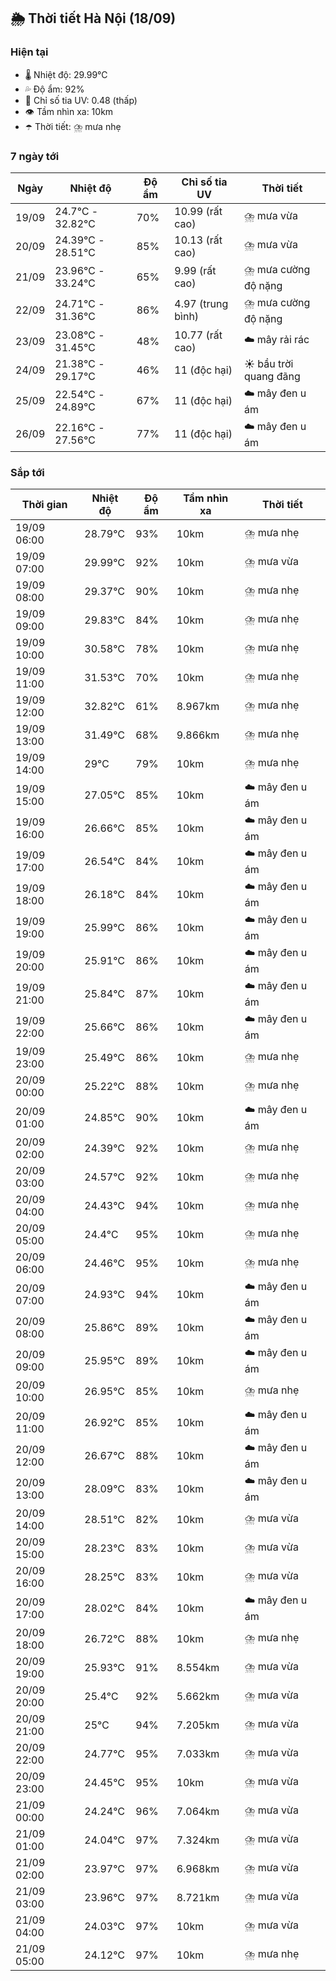 ## 🌦️ Thời tiết Hà Nội (18/09)

### Hiện tại

- 🌡️ Nhiệt độ: 29.99℃
- 💦 Độ ẩm: 92%
- 🌟 Chỉ số tia UV: 0.48 (thấp)
- 👁️ Tầm nhìn xa: 10km
- ☂️ Thời tiết: ⛈️ mưa nhẹ

### 7 ngày tới

| Ngày | Nhiệt độ | Độ ẩm | Chỉ số tia UV | Thời tiết |
| --- | --- | --- | --- | --- |
| 19/09 | 24.7℃ - 32.82℃ | 70% | 10.99 (rất cao) | ⛈️ mưa vừa |
| 20/09 | 24.39℃ - 28.51℃ | 85% | 10.13 (rất cao) | ⛈️ mưa vừa |
| 21/09 | 23.96℃ - 33.24℃ | 65% | 9.99 (rất cao) | ⛈️ mưa cường độ nặng |
| 22/09 | 24.71℃ - 31.36℃ | 86% | 4.97 (trung bình) | ⛈️ mưa cường độ nặng |
| 23/09 | 23.08℃ - 31.45℃ | 48% | 10.77 (rất cao) | ☁️ mây rải rác |
| 24/09 | 21.38℃ - 29.17℃ | 46% | 11 (độc hại) | ☀️ bầu trời quang đãng |
| 25/09 | 22.54℃ - 24.89℃ | 67% | 11 (độc hại) | ☁️ mây đen u ám |
| 26/09 | 22.16℃ - 27.56℃ | 77% | 11 (độc hại) | ☁️ mây đen u ám |

### Sắp tới

| Thời gian | Nhiệt độ | Độ ẩm | Tầm nhìn xa | Thời tiết |
| --- | --- | --- | --- | --- |
| 19/09 06:00 | 28.79℃ | 93% | 10km | ⛈️ mưa nhẹ |
| 19/09 07:00 | 29.99℃ | 92% | 10km | ⛈️ mưa vừa |
| 19/09 08:00 | 29.37℃ | 90% | 10km | ⛈️ mưa nhẹ |
| 19/09 09:00 | 29.83℃ | 84% | 10km | ⛈️ mưa nhẹ |
| 19/09 10:00 | 30.58℃ | 78% | 10km | ⛈️ mưa nhẹ |
| 19/09 11:00 | 31.53℃ | 70% | 10km | ⛈️ mưa nhẹ |
| 19/09 12:00 | 32.82℃ | 61% | 8.967km | ⛈️ mưa nhẹ |
| 19/09 13:00 | 31.49℃ | 68% | 9.866km | ⛈️ mưa nhẹ |
| 19/09 14:00 | 29℃ | 79% | 10km | ⛈️ mưa nhẹ |
| 19/09 15:00 | 27.05℃ | 85% | 10km | ☁️ mây đen u ám |
| 19/09 16:00 | 26.66℃ | 85% | 10km | ☁️ mây đen u ám |
| 19/09 17:00 | 26.54℃ | 84% | 10km | ☁️ mây đen u ám |
| 19/09 18:00 | 26.18℃ | 84% | 10km | ☁️ mây đen u ám |
| 19/09 19:00 | 25.99℃ | 86% | 10km | ☁️ mây đen u ám |
| 19/09 20:00 | 25.91℃ | 86% | 10km | ☁️ mây đen u ám |
| 19/09 21:00 | 25.84℃ | 87% | 10km | ☁️ mây đen u ám |
| 19/09 22:00 | 25.66℃ | 86% | 10km | ☁️ mây đen u ám |
| 19/09 23:00 | 25.49℃ | 86% | 10km | ⛈️ mưa nhẹ |
| 20/09 00:00 | 25.22℃ | 88% | 10km | ⛈️ mưa nhẹ |
| 20/09 01:00 | 24.85℃ | 90% | 10km | ☁️ mây đen u ám |
| 20/09 02:00 | 24.39℃ | 92% | 10km | ⛈️ mưa nhẹ |
| 20/09 03:00 | 24.57℃ | 92% | 10km | ⛈️ mưa nhẹ |
| 20/09 04:00 | 24.43℃ | 94% | 10km | ⛈️ mưa nhẹ |
| 20/09 05:00 | 24.4℃ | 95% | 10km | ⛈️ mưa nhẹ |
| 20/09 06:00 | 24.46℃ | 95% | 10km | ⛈️ mưa nhẹ |
| 20/09 07:00 | 24.93℃ | 94% | 10km | ☁️ mây đen u ám |
| 20/09 08:00 | 25.86℃ | 89% | 10km | ☁️ mây đen u ám |
| 20/09 09:00 | 25.95℃ | 89% | 10km | ☁️ mây đen u ám |
| 20/09 10:00 | 26.95℃ | 85% | 10km | ⛈️ mưa nhẹ |
| 20/09 11:00 | 26.92℃ | 85% | 10km | ☁️ mây đen u ám |
| 20/09 12:00 | 26.67℃ | 88% | 10km | ☁️ mây đen u ám |
| 20/09 13:00 | 28.09℃ | 83% | 10km | ☁️ mây đen u ám |
| 20/09 14:00 | 28.51℃ | 82% | 10km | ⛈️ mưa vừa |
| 20/09 15:00 | 28.23℃ | 83% | 10km | ⛈️ mưa vừa |
| 20/09 16:00 | 28.25℃ | 83% | 10km | ⛈️ mưa vừa |
| 20/09 17:00 | 28.02℃ | 84% | 10km | ☁️ mây đen u ám |
| 20/09 18:00 | 26.72℃ | 88% | 10km | ⛈️ mưa nhẹ |
| 20/09 19:00 | 25.93℃ | 91% | 8.554km | ⛈️ mưa vừa |
| 20/09 20:00 | 25.4℃ | 92% | 5.662km | ⛈️ mưa vừa |
| 20/09 21:00 | 25℃ | 94% | 7.205km | ⛈️ mưa vừa |
| 20/09 22:00 | 24.77℃ | 95% | 7.033km | ⛈️ mưa vừa |
| 20/09 23:00 | 24.45℃ | 95% | 10km | ⛈️ mưa vừa |
| 21/09 00:00 | 24.24℃ | 96% | 7.064km | ⛈️ mưa vừa |
| 21/09 01:00 | 24.04℃ | 97% | 7.324km | ⛈️ mưa vừa |
| 21/09 02:00 | 23.97℃ | 97% | 6.968km | ⛈️ mưa vừa |
| 21/09 03:00 | 23.96℃ | 97% | 8.721km | ⛈️ mưa vừa |
| 21/09 04:00 | 24.03℃ | 97% | 10km | ⛈️ mưa vừa |
| 21/09 05:00 | 24.12℃ | 97% | 10km | ⛈️ mưa nhẹ |
